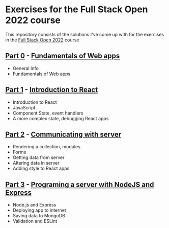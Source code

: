 # Exercises for the Full Stack Open 2022 course

This repository consists of the solutions I've come up with for the exercises in the [Full Stack Open 2022](https://fullstackopen.com/) course

## [Part 0](https://github.com/Filz0r/fsopen-course/tree/main/part0) - [Fundamentals of Web apps](https://fullstackopen.com/en/part0)

- General Info
- Fundamentals of Web apps

## [Part 1](https://github.com/Filz0r/fsopen-course/tree/main/part1/) - [Introduction to React](https://fullstackopen.com/en/part1)

- Introduction to React
- JavaScript
- Component State, event handlers
- A more complex state, debugging React apps

## [Part 2](https://github.com/Filz0r/fsopen-course/tree/main/part2/) - [Communicating with server](https://fullstackopen.com/en/part2)

- Rendering a collection, modules
- Forms
- Getting data from server
- Altering data in server
- Adding style to React apps

## [Part 3](https://github.com/Filz0r/fsopen-course/tree/main/part3/) - [Programing a server with NodeJS and Express](https://fullstackopen.com/en/part0)

- Node.js and Express
- Deploying app to internet
- Saving data to MongoDB
- Validation and ESLint
